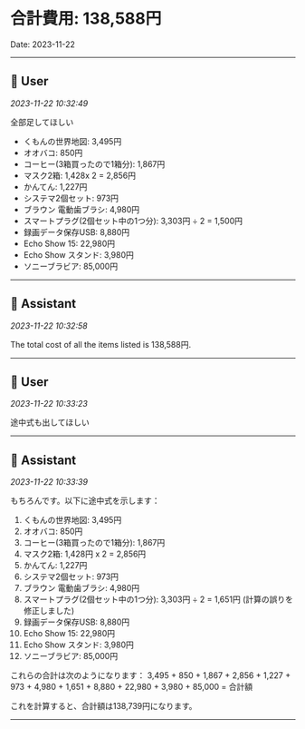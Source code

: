 # 合計費用: 138,588円

Date: 2023-11-22

---

## 👤 User
*2023-11-22 10:32:49*

全部足してほしい

- くもんの世界地図: 3,495円
- オオバコ: 850円
- コーヒー(3箱買ったので1箱分): 1,867円
- マスク2箱: 1,428x 2 = 2,856円
- かんてん: 1,227円
- システマ2個セット: 973円
- ブラウン 電動歯ブラシ: 4,980円
- スマートプラグ(2個セット中の1つ分): 3,303円 ÷ 2 = 1,500円
- 録画データ保存USB: 8,880円
- Echo Show 15: 22,980円
- Echo Show スタンド: 3,980円
- ソニーブラビア: 85,000円

---

## 🤖 Assistant
*2023-11-22 10:32:58*

The total cost of all the items listed is 138,588円.

---

## 👤 User
*2023-11-22 10:33:23*

途中式も出してほしい

---

## 🤖 Assistant
*2023-11-22 10:33:39*

もちろんです。以下に途中式を示します：

1. くもんの世界地図: 3,495円
2. オオバコ: 850円
3. コーヒー(3箱買ったので1箱分): 1,867円
4. マスク2箱: 1,428円 x 2 = 2,856円
5. かんてん: 1,227円
6. システマ2個セット: 973円
7. ブラウン 電動歯ブラシ: 4,980円
8. スマートプラグ(2個セット中の1つ分): 3,303円 ÷ 2 = 1,651円 (計算の誤りを修正しました)
9. 録画データ保存USB: 8,880円
10. Echo Show 15: 22,980円
11. Echo Show スタンド: 3,980円
12. ソニーブラビア: 85,000円

これらの合計は次のようになります：
3,495 + 850 + 1,867 + 2,856 + 1,227 + 973 + 4,980 + 1,651 + 8,880 + 22,980 + 3,980 + 85,000 = 合計額

これを計算すると、合計額は138,739円になります。

---
